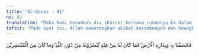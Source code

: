 ```yaml
---
title: "Al-Qasas - 81"
no: 81
translation: "Maka Kami benamkan dia (Karun) bersama rumahnya ke dalam bumi. Maka tidak ada baginya satu golongan pun yang akan menolongnya selain Allah, dan dia tidak termasuk orang-orang yang dapat membela diri."
tafsir: "Pada ayat ini, Allah menerangkan akibat kesombongan dan keangkuhan Karun. Ia beserta rumah dan segala kemegahan dan kekayaannya dibenamkan ke dalam bumi. Tidak ada yang dapat menyelamatkannya dari azab Allah itu, baik perorangan maupun secara bersama-sama. Karun sendiri tidak dapat membela dirinya. Tidak sedikit orang yang sesat jalan, dan keliru paham tentang harta yang diberikan kepadanya. Mereka menyangka harta itu hanya untuk kemegahan dan kesenangan sehingga mereka tidak menyalurkan penggunaannya ke jalan yang diridai Allah. Oleh karena itu, Allah menimpakan azab-Nya kepada mereka."
---
```


فَخَسَفْنَا بِهٖ وَبِدَارِهِ الْاَرْضَ ۗفَمَا كَانَ لَهٗ مِنْ فِئَةٍ يَّنْصُرُوْنَهٗ مِنْ دُوْنِ اللّٰهِ ۖوَمَا كَانَ مِنَ الْمُنْتَصِرِيْنَ 
